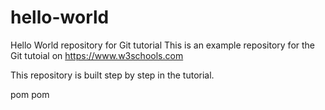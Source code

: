 # hello-world
Hello World repository for Git tutorial
This is an example repository for the Git tutoial on https://www.w3schools.com

This repository is built step by step in the tutorial.

 pom pom

